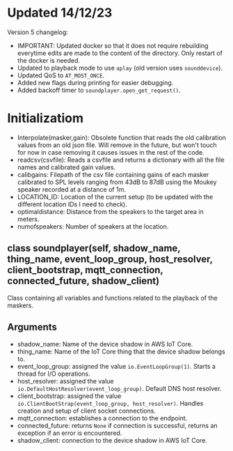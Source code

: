 # Updated 14/12/23
Version 5 changelog:<br>
- IMPORTANT: Updated docker so that it does not require rebuilding everytime edits are made to the content of the directory. Only restart of the docker is needed.<br>
- Updated to playback mode to use <code>aplay</code> (old version uses <code>sounddevice</code>).<br>
- Updated QoS to <code>AT_MOST_ONCE</code>.<br>
- Added new flags during printing for easier debugging.<br>
- Added backoff timer to <code>soundplayer.open_get_request()</code>.<br>

# Initializatiom
- Interpolate(masker,gain): Obsolete function that reads the old calibration values from an old json file. Will remove in the future, but won't touch for now in case removing it causes issues in the rest of the code.<br>
- readcsv(csvfile): Reads a csvfile and returns a dictionary with all the file names and calibrated gain values.<br>
- calibgains: Filepath of the csv file containing gains of each masker calibrated to SPL levels ranging from 43dB to 87dB using the Moukey speaker recorded at a distance of 1m.<br>
- LOCATION_ID: Location of the current setup (to be updated with the different location IDs I need to check).<br>
- optimaldistance: Distance from the speakers to the target area in meters.<br>
- numofspeakers: Number of speakers at the location.

## class soundplayer(self, shadow_name, thing_name, event_loop_group, host_resolver, client_bootstrap, mqtt_connection, connected_future, shadow_client)
Class containing all variables and functions related to the playback of the maskers.<br>

## Arguments
- shadow_name: Name of the device shadow in AWS IoT Core.<br>
- thing_name: Name of the IoT Core thing that the device shadow belongs to.<br>
- event_loop_group: assigned the value <code>io.EventLoopGroup(1)</code>. Starts a thread for I/O operations.<br>
- host_resolver: assigned the value <code>io.DefaultHostResolver(event_loop_group)</code>. Default DNS host resolver.<br>
- client_bootstrap:  assigned the value <code>io.ClientBootStrap(event_loop_group, host_resolver)</code>. Handles creation and setup of client socket connections.<br>
- mqtt_connection: establishes a connection to the endpoint.<br>
- connected_future: returns <code>None</code> if connection is successful, returns an exception if an error is encountered.<br>
- shadow_client: connection to the device shadow in AWS IoT Core.<br>


